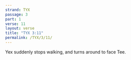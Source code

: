 ```yaml
---
strand: TYX
passage: 3
part: 1
verse: 11
layout: verse
title: "TYX 3:11"
permalink: /TYX/3/11/
---
```

Yex suddenly stops walking, and turns around to face Tee.
